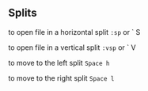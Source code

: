 ## Splits

to open file in a horizontal split `:sp` or `<CTRL-W> S

to open file in a vertical split `:vsp` or `<CTRL-W> V
  
to move to the left split  `Space h`

to move to the right split `Space l`

